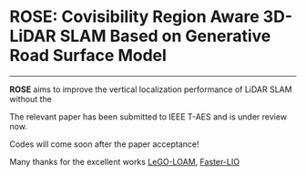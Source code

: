 # ROSE: Covisibility Region Aware 3D-LiDAR SLAM Based on Generative Road Surface Model 
---
**ROSE** aims to improve the vertical localization performance of LiDAR SLAM without the 

The relevant paper has been submitted to IEEE T-AES and is under review now. 

Codes will come soon after the paper acceptance! 

Many thanks for the excellent works [LeGO-LOAM](https://github.com/RobustFieldAutonomyLab/LeGO-LOAM), [Faster-LIO](https://github.com/gaoxiang12/faster-lio) 
